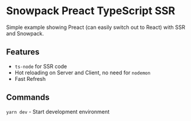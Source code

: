 # Snowpack Preact TypeScript SSR

Simple example showing Preact (can easily switch out to React) with SSR and Snowpack.

## Features

- `ts-node` for SSR code
- Hot reloading on Server and Client, no need for `nodemon`
- Fast Refresh

## Commands

`yarn dev` - Start development environment
